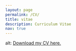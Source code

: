 ```yaml
---
layout: page
permalink: /CV/
title: vitae
description: Curriculum Vitae
nav: true
---
```


<object width="100%" height="1000" data="{{ site.url}}/assets/pdf/Matthew_Peverill_CV.pdf" type="application/pdf">
	alt: <a href="{{ site.url}}/assets/pdf/Matthew_Peverill_CV.pdf">Download my CV here.</a>
</object>